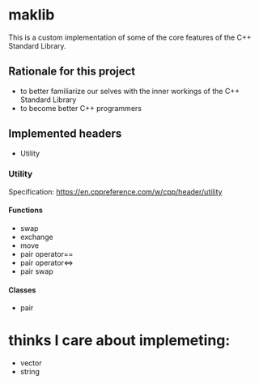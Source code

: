 # maklib

This is a custom implementation of some of the core features of the C++ Standard Library.

## Rationale for this project

- to better familiarize our selves with the inner workings of the C++ Standard Library
- to become better C++ programmers

## Implemented headers

- Utility

### Utility

Specification: https://en.cppreference.com/w/cpp/header/utility

#### Functions

- swap
- exchange
- move
- pair operator==
- pair operator<=>
- pair swap

#### Classes

- pair




# thinks I care about implemeting:
- vector
- string